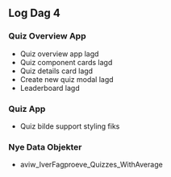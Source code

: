 ## Log Dag 4

### Quiz Overview App
  -  Quiz overview app lagd
  -  Quiz component cards lagd
  -  Quiz details card lagd
  -  Create new quiz modal lagd
  -  Leaderboard lagd
    
### Quiz App
  -  Quiz bilde support styling fiks

### Nye Data Objekter
  -  aviw_IverFagproeve_Quizzes_WithAverage
